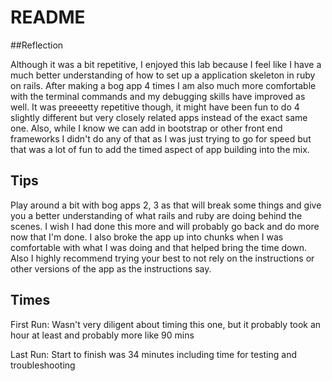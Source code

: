 # README

##Reflection

Although it was a bit repetitive, I enjoyed this lab because I feel like I have a much better understanding of how to set up a application skeleton in ruby on rails. After making a bog app 4 times I am also much more comfortable with the terminal commands and my debugging skills have improved as well. It was preeeetty repetitive though, it might have been fun to do 4 slightly different but very closely related apps instead of the exact same one. Also, while I know we can add in bootstrap or other front end frameworks I didn't do any of that as I was just trying to go for speed but that was a lot of fun to add the timed aspect of app building into the mix.


## Tips

Play around a bit with bog apps 2, 3 as that will break some things and give you a better understanding of what rails and ruby are doing behind the scenes. I wish I had done this more and will probably go back and do more now that I'm done. I also broke the app up into chunks when I was comfortable with what I was doing and that helped bring the time down. Also I highly recommend trying your best to not rely on the instructions or other versions of the app as the instructions say.


## Times

First Run: Wasn't very diligent about timing this one, but it probably took an hour at least and probably more like 90 mins

Last Run: Start to finish was 34 minutes including time for testing and troubleshooting
